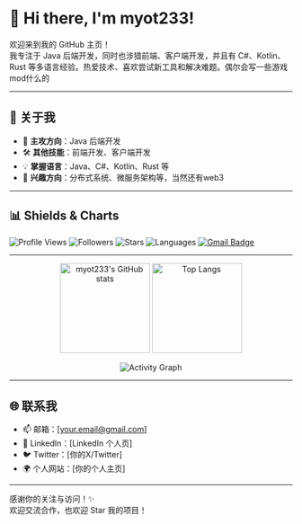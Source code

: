 # 👋 Hi there, I'm myot233!

欢迎来到我的 GitHub 主页！  
我专注于 Java 后端开发，同时也涉猎前端、客户端开发，并且有 C#、Kotlin、Rust 等多语言经验。热爱技术、喜欢尝试新工具和解决难题。偶尔会写一些游戏mod什么的


---

## 🚀 关于我

- 💼 **主攻方向**：Java 后端开发
- 🛠️ **其他技能**：前端开发、客户端开发
- 💡 **掌握语言**：Java、C#、Kotlin、Rust 等
- 🤝 **兴趣方向**：分布式系统、微服务架构等，当然还有web3

---

## 📊 Shields & Charts

![Profile Views](https://komarev.com/ghpvc/?username=myot233&color=blueviolet)
![Followers](https://img.shields.io/github/followers/myot233?label=GitHub%20Followers&style=flat-square)
![Stars](https://img.shields.io/github/stars/myot233?label=Profile%20Stars&style=flat-square)
![Languages](https://img.shields.io/github/languages/top/myot233/your-repo?style=flat-square) <!-- 替换 your-repo 为你的代表项目仓库名 -->
[![Gmail Badge](https://img.shields.io/badge/-your.email@gmail.com-c14438?style=flat-square&logo=Gmail&logoColor=white&link=mailto:your.email@gmail.com)](mailto:your.email@gmail.com)

---

<!-- 统计图表 -->
<p align="center">
  <img src="https://github-readme-stats.vercel.app/api?username=myot233&show_icons=true&theme=default" alt="myot233's GitHub stats" height="160"/>
  <img src="https://github-readme-stats.vercel.app/api/top-langs/?username=myot233&layout=compact&langs_count=8" alt="Top Langs" height="160"/>
</p>

<!-- 活跃度图表 -->
<p align="center">
  <img src="https://github-readme-activity-graph.vercel.app/graph?username=myot233&theme=github" alt="Activity Graph" />
</p>

---



## 🌐 联系我

- 📫 邮箱：[your.email@gmail.com]
- 💼 LinkedIn：[LinkedIn 个人页]
- 🐦 Twitter：[你的X/Twitter]
- 🌍 个人网站：[你的个人主页]

---

感谢你的关注与访问！✨  
欢迎交流合作，也欢迎 Star 我的项目！
